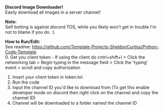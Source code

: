 **Discord Image Downloader!**  
Easily download all images in a server channel!  
  
**Note:**  
Self botting is against discord TOS, while you likely won't get in trouble I'm not to blame if you do. :)  
  
**How to Run/Edit:**  
See readme: https://github.com/Template-Projects-SheldonCurtiss/Python-Code-Template  
0. Get you client token - If using the client do cntrl+shift+I > Click the networking tab > Begin typing in the message field > Click the 'typing' event > scroll and copy authorization   
1. Insert your client token in token.txt  
2. Run the code  
3. Input the channel ID you'd like to download from (To get this enable developer mode on discord then right click on the channel and copy the channel ID)  
4. Channel will be downloaded to a folder named the channel ID  
  

